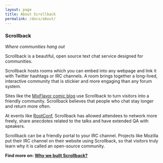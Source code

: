 ```yaml
---
layout: page
title: About Scrollback
permalink: /docs/about/
---
```


### Scrollback

*Where communities hang out*

Scrollback is a beautiful, open source text chat service designed for communities.

Scrollback hosts rooms which you can embed into any webpage and link it with Twitter hashtags or IRC channels. A room brings together a long-lived, interactive community that is stickier and more engaging than any forum system.

Sites like the [MixFlavor comic blog](http://blog.mixflavor.com/) use Scrollback to turn visitors into a friendly community. Scrollback believes that people who chat stay longer and return more often.

At events like [RootConf](https://rootconf.in/2014/), Scrollback has allowed attendees to network more freely, share anecdotes related to the talks and have extended QA with speakers.

Scrollback can be a friendly portal to your IRC channel. Projects like Mozilla put their IRC channel on their website using Scrollback, so that visitors truly learn why it is called an open-source community.

**Find more on: [Why we built Scrollback?](/docs/why-we-built-scrollback)**
